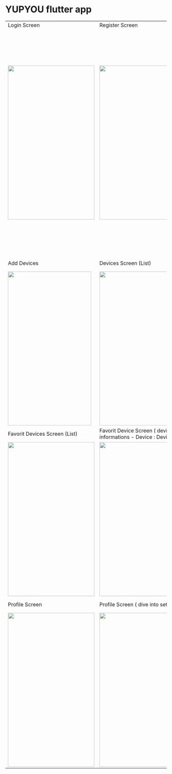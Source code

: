 # YUPYOU flutter app

<table>
  <tr>
    <td>Login Screen </td>
     <td>Register Screen</td>
     <td>Dashboard page</td>
  </tr>
  <tr>
    <td><img src="https://user-images.githubusercontent.com/38189044/184549526-583b8191-5dec-4d45-aeda-fbcd2abccf9c.jpg" width=270 height=480></td>
    <td><img src="https://user-images.githubusercontent.com/38189044/184549540-2f73084c-fa0d-4233-b2b4-773bd757fd15.jpg" width=270 height=480></td>
    <td><img src="https://user-images.githubusercontent.com/38189044/184549503-3c8dcce4-6d6f-4605-a345-021f22c12363.jpg" width=270 height=700></td>
  </tr>
  
  <tr>
    <td>Add Devices</td>
    <td>Devices Screen (List)</td>
    <td>Device Screen ( device informations - Device : Device 3 )</td>
    <td>Device Screen ( more informations - slide panel)</td>
  </tr>
  <tr>
    <td><img src="https://user-images.githubusercontent.com/38189044/184549596-7102640b-37ed-4352-a670-87f5c78a0e02.jpg" width=260 height=480></td>
    <td><img src="https://user-images.githubusercontent.com/38189044/184549545-e83dafe4-38cd-4a33-98d2-cd56e14a3818.jpg" width=260 height=480></td>
    <td><img src="https://user-images.githubusercontent.com/38189044/184549553-2669dfe1-6c42-4d7e-9729-d92e5642df89.jpg" width=260 height=480></td>
    <td><img src="https://user-images.githubusercontent.com/38189044/184549554-f207e0bb-f4cf-46c7-9872-91f216eaa05e.jpg" width=260 height=480></td>
  </tr>
  
  <tr>
    <td>Favorit Devices Screen (List)</td>
    <td>Favorit Device Screen ( device informations - Device : Device 3 )</td>
    <td>Favorit Device Screen ( more informations - Zoom on markers)</td>
  </tr>
  <tr>
    <td><img src="https://user-images.githubusercontent.com/38189044/184549563-06af9e2d-5a90-429b-95a1-da5e3b91a95e.jpg" width=270 height=480></td>
    <td><img src="https://user-images.githubusercontent.com/38189044/184549566-e8dec3e4-9e2a-42b1-b6cc-ec9241eb1359.jpg" width=270 height=480></td>
    <td><img src="https://user-images.githubusercontent.com/38189044/184549569-5f2c790d-e842-40ba-b71f-33f8b35acc61.jpg" width=270 height=480></td>
  </tr>
  
  
  
  
  
  
  <tr>
    <td>Profile Screen </td>
    <td>Profile Screen ( dive into settings )</td>
    <td>Profile Screen ( chatBot - dialogFlow )</td>
  </tr>
  <tr>
    <td><img src="https://user-images.githubusercontent.com/38189044/184549574-ee339e68-2679-4886-b7e0-212131ef8e0b.jpg" width=270 height=480></td>
    <td><img src="https://user-images.githubusercontent.com/38189044/184549577-b13cd848-415f-4523-8edf-8257058ef592.jpg" width=270 height=480></td>
    <td><img src="https://user-images.githubusercontent.com/38189044/184549581-a0a81708-6ab5-4721-9d1f-7a703062c35f.jpg" width=270 height=480></td>
  </tr>  
  
 </table>
